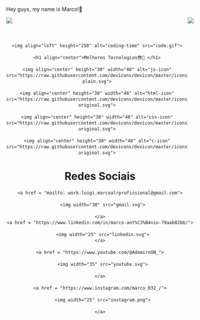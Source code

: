 Hey guys, my name is Marco!👋

<div>
  
  <img  height="190em" src="https://github-readme-stats.vercel.app/api?username=MarcoALR&show_icons=true&theme=chartreuse-dark&include_all_commits=true&count_private=true"/>
  
  <img align="right" height="190em" src="https://github-readme-stats.vercel.app/api/top-langs/?username=MarcoALR&layout=compact&langs_count=16&theme=great-gatsby"/>
</div>

<br>
<div  align="center">
  
  <div style="display: inline_block"><br>
    
    <img align="left" height="250" alt="coding-time" src="code.gif">
    
    <h1 align="center">Melhores Tecnologias😎🎈 </h1>
    
    <img align="center" height="30" width="40" alt="js-icon"  src="https://raw.githubusercontent.com/devicons/devicon/master/icons/javascript/javascript-plain.svg">
    
    <img align="center" height="30" width="40" alt="html-icon" src="https://raw.githubusercontent.com/devicons/devicon/master/icons/html5/html5-original.svg">
    
    <img align="center" height="30" width="40" alt="css-icon" src="https://raw.githubusercontent.com/devicons/devicon/master/icons/css3/css3-original.svg">
    
    <img align="center" height="30" width="40" alt="c-icon" src="https://raw.githubusercontent.com/devicons/devicon/master/icons/c/c-original.svg">
   </div>
  <h1 align="center">Redes Sociais</h1>
  
    <a href = "mailto: work.luigi.marcoalrprofissional@gmail.com">
      
      <img width="30" src="gmail.svg">
      
    </a>
    <a href = "https://www.linkedin.com/in/marco-ant%C3%B4nio-79aab82bb/">
      
      <img width="25" src="linkedin.svg">
    </a>
  
    <a href = "https://www.youtube.com/@AdemiroON_">
      
      <img width="35" src="youtube.svg">
      
    </a>
  
    <a href = "https://www.instagram.com/marco_032_/">
      
      <img width="25" src="instagram.png">
      
    </a>
    
</div>

